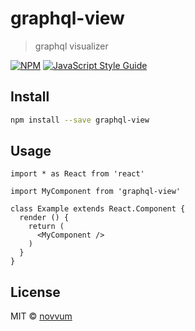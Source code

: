 # graphql-view

> graphql visualizer

[![NPM](https://img.shields.io/npm/v/graphql-view.svg)](https://www.npmjs.com/package/graphql-view) [![JavaScript Style Guide](https://img.shields.io/badge/code_style-standard-brightgreen.svg)](https://standardjs.com)

## Install

```bash
npm install --save graphql-view
```

## Usage

```tsx
import * as React from 'react'

import MyComponent from 'graphql-view'

class Example extends React.Component {
  render () {
    return (
      <MyComponent />
    )
  }
}
```

## License

MIT © [novvum](https://github.com/novvum)
